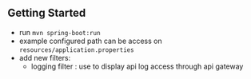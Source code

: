 ## Getting Started

- run `mvn spring-boot:run`
- example configured path can be access on `resources/application.properties`
- add new filters:
    - logging filter : use to display api log access through api gateway 

